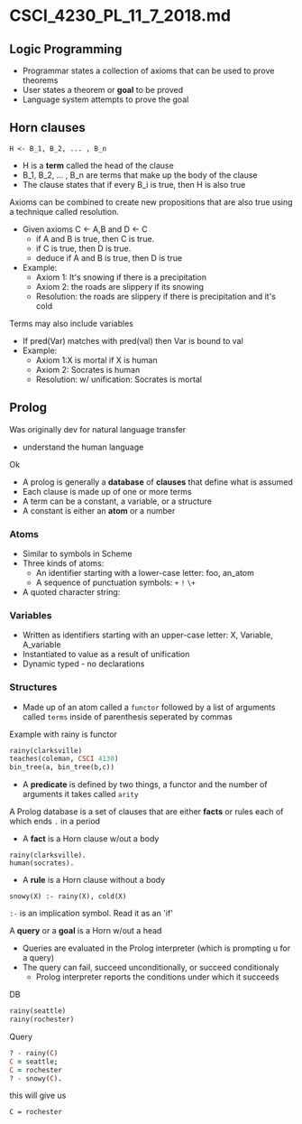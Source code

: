 # CSCI_4230_PL_11_7_2018.md

## Logic Programming

* Programmar states a collection of axioms that can be used to prove theorems
* User states a theorem or __goal__ to be proved
* Language system attempts to prove the goal

## Horn clauses

`H <- B_1, B_2, ... , B_n`

* H is a __term__ called the head of the clause
* B_1, B_2, ... , B_n are terms that make up the body of the clause 
* The clause states that if every B_i is true, then H is also true

Axioms can be combined to create new propositions that are also true using a technique called resolution.

* Given axioms C <- A,B and D <- C
  * if A and B is true, then C is true.
  * if C is true, then D is true.
  * deduce if A and B is true, then D is true
* Example: 
  * Axiom 1: It's snowing if there is a precipitation
  * Axiom 2: the roads are slippery if its snowing
  * Resolution: the roads are slippery if there is precipitation and it's cold

Terms may also include variables

* If pred(Var) matches with pred(val) then Var is bound to val
* Example:
  * Axiom 1:X is mortal if X is human
  * Axiom 2: Socrates is human
  * Resolution: w/ unification: Socrates is mortal

## Prolog

Was originally dev for natural language transfer

* understand the human language

Ok

* A prolog is generally a __database__ of __clauses__ that define what is assumed
* Each clause is made up of one or more terms
* A term can be a constant, a variable, or a structure
* A constant is either an __atom__ or a number

### Atoms

* Similar to symbols in Scheme
* Three kinds of atoms:
  * An identifier starting with a lower-case letter: foo, an_atom
  * A sequence of punctuation symbols: `+` `!` `\+`
* A quoted character string:

### Variables

* Written as identifiers starting with an upper-case letter: X, Variable, A_variable
* Instantiated to value as a result of unification
* Dynamic typed - no declarations


### Structures

* Made up of an atom called a `functor` followed by a list of arguments called `terms` inside of parenthesis seperated by commas

Example with rainy is functor

```prolog
rainy(clarksville)
teaches(coleman, CSCI 4130)
bin_tree(a, bin_tree(b,c))
```

* A __predicate__ is defined by two things, a functor and the number of arguments it takes called `arity`

A Prolog database is a set of clauses that are either __facts__ or rules each of which ends `.` in a period

* A __fact__ is a Horn clause w/out a body

```
rainy(clarksville).
human(socrates).
```

* A __rule__ is a Horn clause without a body

```
snowy(X) :- rainy(X), cold(X)
```

`:-` is an implication symbol. Read it as an 'if'

A __query__ or a __goal__ is a Horn w/out a head

* Queries are evaluated in the Prolog interpreter (which is prompting u for a query)
* The query can fail, succeed unconditionally, or succeed conditionaly
  * Prolog interpreter reports the conditions under which it succeeds

DB

```prolog
rainy(seattle)
rainy(rochester)
```

Query

```prolog
? - rainy(C)
C = seattle;
C = rochester
? - snowy(C).
```

this will give us

```
C = rochester
```